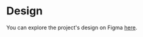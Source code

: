 # Design

You can explore the project's design on Figma [here](https://www.figma.com/file/PUUSMX4ITFVSrhBYlyvNXq/Crypto-exchange-(Copy)?node-id=6%3A6).
